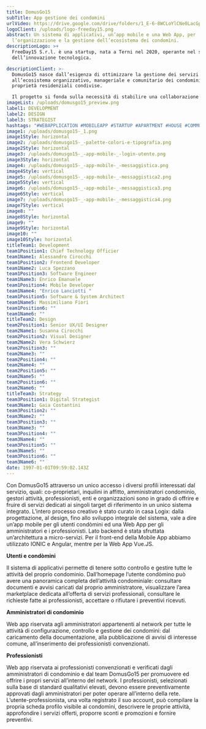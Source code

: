 ```yaml
---
title: DomusGo15
subTitle: App gestione dei condomini
urlVideo: https://drive.google.com/drive/folders/1_E-6-8WCLoYlCNe0LacGp5WqMMa3iWbL
logoClient: /uploads/logo-freeday15.png
abstract: Un sistema di applicativi, un’app mobile e una Web App, per
  l’organizzazione e la gestione dell’ecosistema dei condomìni.
descriptionLogo: >+
  FreeDay15 S.r.l. è una startup, nata a Terni nel 2020, operante nel settore
  dell’innovazione tecnologica.

descriptionClient: >-
  DomusGo15 nasce dall’esigenza di ottimizzare la gestione dei servizi relativi
  all’ecosistema organizzativo, manageriale e comunitario dei condomini e delle
  proprietà residenziali condivise. 

  Il progetto si fonda sulla necessità di stabilire una collaborazione e una condivisione delle informazioni, in modo facile e veloce, tra chi abita il condominio, chi lo amministra e gli stakeholder collegati.
imageList: /uploads/domusgo15_preview.png
label1: DEVELOPMENT
label2: DESIGN
label3: STRATEGIST
hashtags: "#WEBAPPLICATION #MOBILEAPP #STARTUP #APARTMENT #HOUSE #COMMUNITY"
image1: /uploads/domusgo15-_1.png
image1Style: horizontal
image2: /uploads/domusgo15-_-palette-colori-e-tipografia.png
image2Style: horizontal
image3: /uploads/domusgo15-_-app-mobile-_-login-utente.png
image3Style: horizontal
image4: /uploads/domusgo15-_-app-mobile-_-messaggistica.png
image4Style: vertical
image5: /uploads/domusgo15-_-app-mobile-_-messaggistica2.png
image5Style: vertical
image6: /uploads/domusgo15-_-app-mobile-_-messaggistica3.png
image6Style: vertical
image7: /uploads/domusgo15-_-app-mobile-_-messaggistica4.png
image7Style: vertical
image8: ""
image8Style: horizontal
image9: ""
image9Style: horizontal
image10: ""
image10Style: horizontal
titleTeam1: Development
team1Position1: Chief Technology Officier
team1Name1: Alessandro Cirocchi
team1Position2: Frontend Developer
team1Name2: Luca Spezzano
team1Position3: Software Engineer
team1Name3: Enrico Emanuele
team1Position4: Mobile Developer
team1Name4: "Enrico Lanciotti "
team1Position5: Software & System Architect
team1Name5: Massimiliano Fiori
team1Position6: ""
team1Name6: ""
titleTeam2: Design
team2Position1: Senior UX/UI Designer
team2Name1: Susanna Cirocchi
team2Position2: Visual Designer
team2Name2: Vera Schwierz
team2Position3: ""
team2Name3: ""
team2Position4: ""
team2Name4: ""
team2Position5: ""
team2Name5: ""
team2Position6: ""
team2Name6: ""
titleTeam3: Strategy
team3Position1: Digital Strategist
team3Name1: Gaia Costantini
team3Position2: ""
team3Name2: ""
team3Position3: ""
team3Name3: ""
team3Position4: ""
team3Name4: ""
team3Position5: ""
team3Name5: ""
team3Position6: ""
team3Name6: ""
date: 1997-01-01T09:59:02.143Z
---
```

Con DomusGo15 attraverso un unico accesso i diversi profili interessati dal servizio, quali: co-proprietari, inquilini in affitto, amministratori condomìnio, gestori attività, professionisti, enti e organizzazioni sono in grado di offrire e fruire di servizi dedicati ai singoli target di riferimento in un unico sistema integrato.
L’intero processo creativo è stato curato in casa Logix: dalla progettazione, al design, fino allo sviluppo integrale del sistema, vale a dire un’app mobile per gli utenti condòmini ed una Web App per gli amministratori e i professionisti. 
Lato backend è stata sfruttata un’architettura a micro-servizi. Per il front-end della Mobile App abbiamo utilizzato IONIC e Angular, mentre per la Web App Vue.JS.

**Utenti e condòmini**

Il sistema di applicativi permette di tenere sotto controllo e gestire tutte le attività del proprio condominio. Dall’homepage l’utente condòmino può avere una panoramica completa dell’attività condominiale: consultare documenti e avvisi caricati dal proprio amministratore, visualizzare l’area marketplace dedicata all’offerta di servizi professionali, consultare le richieste fatte ai professionisti, accettare o rifiutare i preventivi ricevuti.

**Amministratori di condominio**

Web app riservata agli amministratori appartenenti al network per tutte le attività di configurazione, controllo e gestione dei condomìni: dal caricamento della documentazione, alla pubblicazione di avvisi di interesse comune, all’inserimento dei professionisti convenzionati.

**Professionisti**

Web app riservata ai professionisti convenzionati e verificati dagli amministratori di condominio e dal team DomusGo15 per promuovere ed offrire i propri servizi all’interno del network. I professionisti, selezionati sulla base di standard qualitativi elevati, devono essere preventivamente approvati dagli amministratori per poter operare all’interno della rete. L’utente-professionista, una volta registrato il suo account, può compilare la propria scheda profilo visibile ai condomìni, descrivere le proprie attività, approfondire i servizi offerti, proporre sconti e promozioni e fornire preventivi.